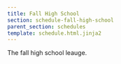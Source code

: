```yaml
---
title: Fall High School
section: schedule-fall-high-school
parent_section: schedules
template: schedule.html.jinja2
---
```


The fall high school leauge.